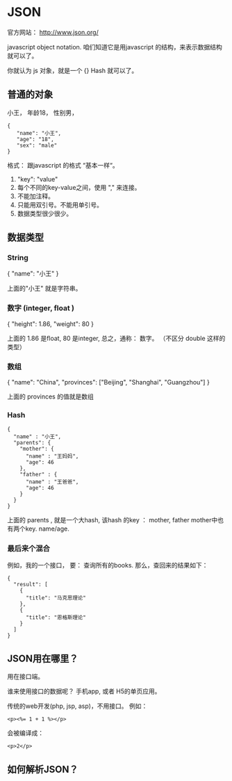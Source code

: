 # JSON

官方网站： http://www.json.org/

javascript object notation.  咱们知道它是用javascript 的结构，来表示数据结构就可以了。

你就认为 js 对象，就是一个 {} Hash 就可以了。

## 普通的对象

小王， 年龄18， 性别男，

```
{
   "name": "小王",
   "age": "18",
   "sex": "male"
}
```

格式： 跟javascript 的格式 “基本一样“。

1. "key": "value"
2. 每个不同的key-value之间，使用 "," 来连接。
3. 不能加注释。
4. 只能用双引号。不能用单引号。
5. 数据类型很少很少。

## 数据类型

### String

{
  "name": "小王"
}

上面的"小王" 就是字符串。

### 数字  (integer, float )

{
  "height": 1.86,
  "weight": 80
}

上面的  1.86 是float,  80 是integer, 总之，通称： 数字。 （不区分 double 这样的类型）

### 数组

{
  "name": "China",
  "provinces": ["Beijing", "Shanghai", "Guangzhou"]
}

上面的 provinces 的值就是数组

### Hash


```
{
  "name" : "小王",
  "parents": {
    "mother": {
      "name" : "王妈妈",
      "age": 46
    },
    "father" : {
      "name" : "王爸爸",
      "age": 46
    }
  }
}
```

上面的 parents , 就是一个大hash,  该hash 的key ：  mother, father
mother中也有两个key.  name/age.


### 最后来个混合

例如，我的一个接口， 要： 查询所有的books.
那么，查回来的结果如下：

```
{
  "result": [
    {
      "title": "马克思理论"
    },
    {
      "title": "恩格斯理论"
    }
  ]
}
```


## JSON用在哪里？

用在接口端。

谁来使用接口的数据呢？  手机app, 或者 H5的单页应用。

传统的web开发(php, jsp, asp)，不用接口。  例如：

```
<p><%= 1 + 1 %></p>
```
会被编译成：
```
<p>2</p>
```


## 如何解析JSON？





